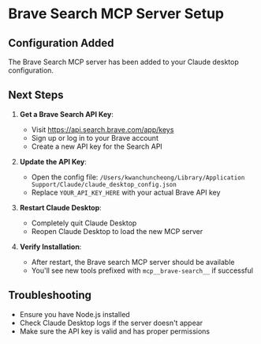# Brave Search MCP Server Setup

## Configuration Added
The Brave Search MCP server has been added to your Claude desktop configuration.

## Next Steps

1. **Get a Brave Search API Key**:
   - Visit https://api.search.brave.com/app/keys
   - Sign up or log in to your Brave account
   - Create a new API key for the Search API

2. **Update the API Key**:
   - Open the config file: `/Users/kwanchuncheong/Library/Application Support/Claude/claude_desktop_config.json`
   - Replace `YOUR_API_KEY_HERE` with your actual Brave API key

3. **Restart Claude Desktop**:
   - Completely quit Claude Desktop
   - Reopen Claude Desktop to load the new MCP server

4. **Verify Installation**:
   - After restart, the Brave search MCP server should be available
   - You'll see new tools prefixed with `mcp__brave-search__` if successful

## Troubleshooting
- Ensure you have Node.js installed
- Check Claude Desktop logs if the server doesn't appear
- Make sure the API key is valid and has proper permissions